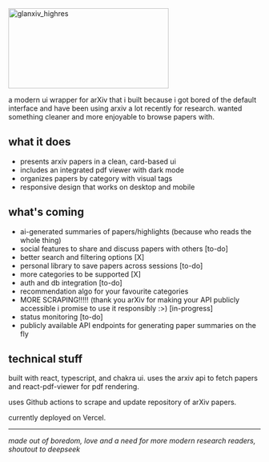
<img width="320" height="160" alt="glanxiv_highres" src="https://github.com/user-attachments/assets/ab35d0ca-0c38-4a09-b9b4-23f9a9928eba" />

a modern ui wrapper for arXiv that i built because i got bored of the default interface and have been using arxiv a lot recently for research. wanted something cleaner and more enjoyable to browse papers with.

## what it does

- presents arxiv papers in a clean, card-based ui
- includes an integrated pdf viewer with dark mode
- organizes papers by category with visual tags
- responsive design that works on desktop and mobile

## what's coming

- ai-generated summaries of papers/highlights (because who reads the whole thing)
- social features to share and discuss papers with others [to-do]
- better search and filtering options [X]
- personal library to save papers across sessions [to-do]
- more categories to be supported [X]
- auth and db integration [to-do]
- recommendation algo for your favourite categories
- MORE SCRAPING!!!!! (thank you arXiv for making your API publicly accessible i promise to use it responsibly :>) [in-progress]
- status monitoring [to-do]
- publicly available API endpoints for generating paper summaries on the fly

## technical stuff

built with react, typescript, and chakra ui. uses the arxiv api to fetch papers and react-pdf-viewer for pdf rendering.

uses Github actions to scrape and update repository of arXiv papers. 

currently deployed on Vercel.

---

*made out of boredom, love and a need for more modern research readers, shoutout to deepseek*
